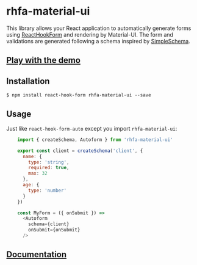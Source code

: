 # rhfa-material-ui

This library allows your React application to automatically generate forms using [ReactHookForm](https://react-hook-form.com/) and rendering by Material-UI. The form and validations are generated following a schema inspired by [SimpleSchema](https://github.com/aldeed/simple-schema-js).

## [Play with the demo](https://dgonz64.github.io/rhfa-demo-material-ui/demo/)

## Installation

    $ npm install react-hook-form rhfa-material-ui --save

## Usage

Just like `react-hook-form-auto` except you import `rhfa-material-ui`:

```javascript
    import { createSchema, Autoform } from 'rhfa-material-ui'

    export const client = createSchema('client', {
      name: {
        type: 'string',
        required: true,
        max: 32
      },
      age: {
        type: 'number'
      }
    })

    const MyForm = ({ onSubmit }) =>
      <Autoform
        schema={client}
        onSubmit={onSubmit}
      />
```

## [Documentation](https://github.com/dgonz64/react-hook-form-auto)
